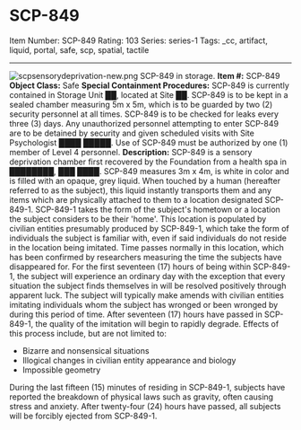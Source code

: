 # SCP-849
Item Number: SCP-849
Rating: 103
Series: series-1
Tags: _cc, artifact, liquid, portal, safe, scp, spatial, tactile

---

![scpsensorydeprivation-new.png](https://scp-wiki.wdfiles.com/local--files/scp-849/scpsensorydeprivation-new.png)
SCP-849 in storage.
**Item #:** SCP-849
**Object Class:** Safe
**Special Containment Procedures:** SCP-849 is currently contained in Storage Unit ██, located at Site ██. SCP-849 is to be kept in a sealed chamber measuring 5m x 5m, which is to be guarded by two (2) security personnel at all times. SCP-849 is to be checked for leaks every three (3) days.
Any unauthorized personnel attempting to enter SCP-849 are to be detained by security and given scheduled visits with Site Psychologist ████ █████. Use of SCP-849 must be authorized by one (1) member of Level 4 personnel.
**Description:** SCP-849 is a sensory deprivation chamber first recovered by the Foundation from a health spa in ████████, ███ ████. SCP-849 measures 3m x 4m, is white in color and is filled with an opaque, grey liquid. When touched by a human (hereafter referred to as the subject), this liquid instantly transports them and any items which are physically attached to them to a location designated SCP-849-1.
SCP-849-1 takes the form of the subject's hometown or a location the subject considers to be their 'home'. This location is populated by civilian entities presumably produced by SCP-849-1, which take the form of individuals the subject is familiar with, even if said individuals do not reside in the location being imitated. Time passes normally in this location, which has been confirmed by researchers measuring the time the subjects have disappeared for.
For the first seventeen (17) hours of being within SCP-849-1, the subject will experience an ordinary day with the exception that every situation the subject finds themselves in will be resolved positively through apparent luck. The subject will typically make amends with civilian entities imitating individuals whom the subject has wronged or been wronged by during this period of time.
After seventeen (17) hours have passed in SCP-849-1, the quality of the imitation will begin to rapidly degrade. Effects of this process include, but are not limited to:
  * Bizarre and nonsensical situations
  * Illogical changes in civilian entity appearance and biology
  * Impossible geometry

During the last fifteen (15) minutes of residing in SCP-849-1, subjects have reported the breakdown of physical laws such as gravity, often causing stress and anxiety. After twenty-four (24) hours have passed, all subjects will be forcibly ejected from SCP-849-1.